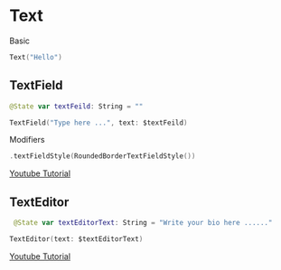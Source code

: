 
# Text

Basic
```swift
Text("Hello")
```

## TextField

```swift
@State var textFeild: String = ""

TextField("Type here ...", text: $textFeild)
```

Modifiers
```swift
.textFieldStyle(RoundedBorderTextFieldStyle())
```

[Youtube Tutorial](https://www.youtube.com/watch?v=-_-BNwUZrrc&t=0s)



## TextEditor

```swift
 @State var textEditorText: String = "Write your bio here ......"

TextEditor(text: $textEditorText)

```


[Youtube Tutorial](https://www.youtube.com/watch?v=NiiYeoFYiXQ&t=0s)
